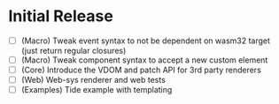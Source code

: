# Initial Release
- [ ] (Macro) Tweak event syntax to not be dependent on wasm32 target (just return regular closures)
- [ ] (Macro) Tweak component syntax to accept a new custom element 
- [ ] (Core) Introduce the VDOM and patch API for 3rd party renderers
- [ ] (Web) Web-sys renderer and web tests
- [ ] (Examples) Tide example with templating
